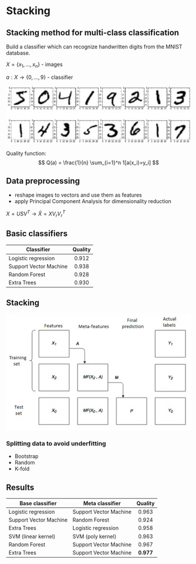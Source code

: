 # Stacking

## Stacking method for multi-class classification

Build a classifier which can recognize handwritten digits from the MNIST database.

$X = \{x_1,\dots,x_n\}$ - images

$a:X \to \{0,\dots,9\}$ - classifier


![png](output_5_0.png)

Quality function: $$ Q(a) = \frac{1}{n} \sum_{i=1}^n 1[a(x_i)=y_i] $$

## Data preprocessing

* reshape images to vectors and use them as features
* apply Principal Component Analysis for dimensionality reduction

$X = USV^T \to \hat{X} = X V_r V_r^T$

## Basic classifiers

| Classifier               | Quality |
| ------------------------ |:-------:|
| Logistic regression      | $0.912$ | 
| Support Vector Machine   | $0.938$ |  
| Random Forest            | $0.928$ | 
| Extra Trees              | $0.930$ |

## Stacking

![](stacking.png)

### Splitting data to avoid underfitting
* Bootstrap
* Random
* K-fold

## Results

| Base classifier       | Meta classifier       |Quality  |
| --------------------- |-----------------------|:-------:|
| Logistic regression   | Support Vector Machine| $0.963$ | 
| Support Vector Machine| Random Forest         | $0.924$ |  
| Extra Trees           | Logistic regression   | $0.958$ | 
| SVM (linear kernel)   |SVM (poly kernel)      | $0.963$ |
| Random Forest         | Support Vector Machine| $0.967$ | 
|Extra Trees            | Support Vector Machine| $\mathbf{0.977}$ | 
